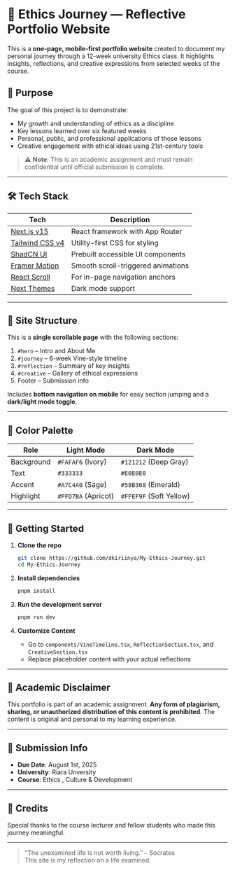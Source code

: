 # 🌿 Ethics Journey — Reflective Portfolio Website

This is a **one-page, mobile-first portfolio website** created to document my personal journey through a 12-week university Ethics class. It highlights insights, reflections, and creative expressions from selected weeks of the course.

## 📘 Purpose

The goal of this project is to demonstrate:

- My growth and understanding of ethics as a discipline
- Key lessons learned over six featured weeks
- Personal, public, and professional applications of those lessons
- Creative engagement with ethical ideas using 21st-century tools

> ⚠️ **Note**: This is an academic assignment and must remain confidential until official submission is complete.

---

## 🛠️ Tech Stack

| Tech | Description |
|------|-------------|
| [Next.js v15](https://nextjs.org/) | React framework with App Router |
| [Tailwind CSS v4](https://tailwindcss.com/) | Utility-first CSS for styling |
| [ShadCN UI](https://ui.shadcn.dev/) | Prebuilt accessible UI components |
| [Framer Motion](https://www.framer.com/motion/) | Smooth scroll-triggered animations |
| [React Scroll](https://www.npmjs.com/package/react-scroll) | For in-page navigation anchors |
| [Next Themes](https://github.com/pacocoursey/next-themes) | Dark mode support |

---

## 📐 Site Structure

This is a **single scrollable page** with the following sections:

1. `#hero` – Intro and About Me  
2. `#journey` – 6-week Vine-style timeline  
3. `#reflection` – Summary of key insights  
4. `#creative` – Gallery of ethical expressions  
5. Footer – Submission info  

Includes **bottom navigation on mobile** for easy section jumping and a **dark/light mode toggle**.

---

## 🌈 Color Palette

| Role | Light Mode | Dark Mode |
|------|------------|-----------|
| Background | `#FAFAF6` (Ivory) | `#121212` (Deep Gray) |
| Text | `#333333` | `#E0E0E0` |
| Accent | `#A7C4A0` (Sage) | `#58B368` (Emerald) |
| Highlight | `#FFD7BA` (Apricot) | `#FFEF9F` (Soft Yellow) |

---

## 🚀 Getting Started

1. **Clone the repo**
   ```bash
   git clone https://github.com/dkiriinya/My-Ethics-Journey.git
   cd My-Ethics-Journey
   ```

2. **Install dependencies**
   ```bash
   pnpm install
   ```

3. **Run the development server**
   ```bash
   pnpm run dev
   ```

4. **Customize Content**
   - Go to `components/VineTimeline.tsx`, `ReflectionSection.tsx`, and `CreativeSection.tsx`
   - Replace placeholder content with your actual reflections

---

## 🔐 Academic Disclaimer

This portfolio is part of an academic assignment. **Any form of plagiarism, sharing, or unauthorized distribution of this content is prohibited**. The content is original and personal to my learning experience.

---

## 📅 Submission Info

- **Due Date**: August 1st, 2025  
- **University**: Riara Unversity
- **Course**: Ethics , Culture & Development

---

## 🙏 Credits

Special thanks to the course lecturer and fellow students who made this journey meaningful.

---

> “The unexamined life is not worth living.” – Socrates  
> This site is my reflection on a life examined.
